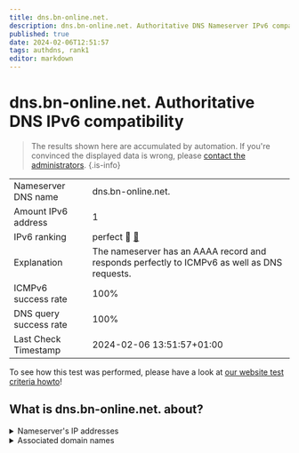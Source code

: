 ```yaml
---
title: dns.bn-online.net.
description: dns.bn-online.net. Authoritative DNS Nameserver IPv6 compatibility
published: true
date: 2024-02-06T12:51:57
tags: authdns, rank1
editor: markdown
---
```


# dns.bn-online.net. Authoritative DNS IPv6 compatibility

> The results shown here are accumulated by automation. If you're convinced the displayed data is wrong, please [contact the administrators](/howto/chat). 
{.is-info}




|   |   |
| - | - |
| Nameserver DNS name | dns.bn-online.net.
| Amount IPv6 address | 1
| IPv6 ranking | perfect :1st_place_medal: [🔗](/howto/ranking) |
| Explanation | The nameserver has an AAAA record and responds perfectly to ICMPv6 as well as DNS requests. |
| ICMPv6 success rate | 100%|
| DNS query success rate | 100% |
| Last Check Timestamp | 2024-02-06 13:51:57+01:00 |

To see how this test was performed, please have a look at [our website test criteria howto](/howto/testcriteria/authdns)!


## What is dns.bn-online.net. about?




<details>
<summary>Nameserver's IP addresses</summary>

2a02:b30:201:100::35

</details>



<details>
<summary>Associated domain names</summary>

www.bmel.de

</details>

